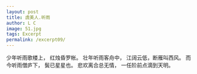 ```yaml
---
layout: post
title: 虞美人.听雨
author: L C
image: 51.jpg
tags: Excerpt
permalink: /excerpt09/
---
```

<iframe src="/vedio/鸿雁纯音乐.mp3" autostart="true" loop="true" style="display:none"></iframe>

少年听雨歌楼上，
红烛昏罗帐。
壮年听雨客舟中，
江阔云低，断雁叫西风。
而今听雨僧庐下，
鬓已星星也。
悲欢离合总无情，
一任阶前点滴到天明。
